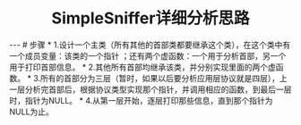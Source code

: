 <h1 align="center"><b>SimpleSniffer详细分析思路</b></h1>  
---
# 步骤
* 1.设计一个主类（所有其他的首部类都要继承这个类），在这个类中有一个成员变量：该类的一个指针
；还有两个虚函数：一个用于分析首部，另一个用于打印首部信息。  
* 2.其他所有首部均继承该类，并分别实现里面的两个虚函数。  
* 3.所有的首部分为三层（暂时，如果以后要分析应用层协议就是四层），上一层分析完首部后，根据协议类型实现那个指针，并调用相应的函数，到最后一层时，指针为NULL。
* 4.从第一层开始，逐层打印那些信息，直到那个指针为NULL为止。